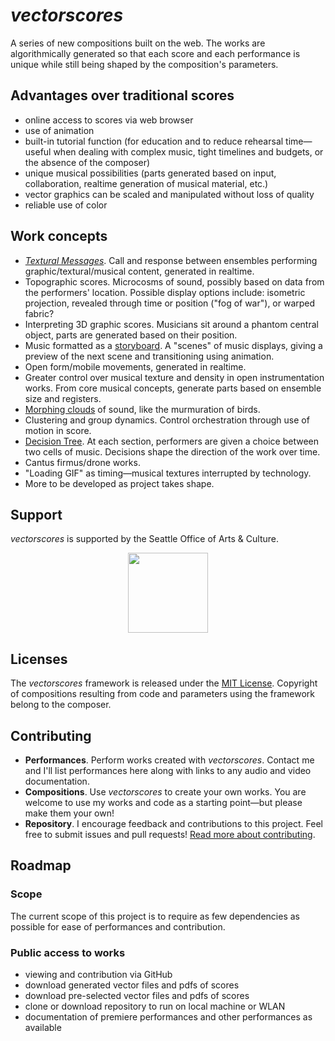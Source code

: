 # _vectorscores_

A series of new compositions built on the web.
The works are algorithmically generated so that each score and each performance is unique while still being shaped by the composition's parameters.

## Advantages over traditional scores
- online access to scores via web browser
- use of animation
- built-in tutorial function
(for education and to reduce rehearsal time—useful when dealing with complex music, tight timelines and budgets, or the absence of the composer)
- unique musical possibilities (parts generated based on input, collaboration, realtime generation of musical material, etc.)
- vector graphics can be scaled and manipulated without loss of quality
- reliable use of color


<!--
## Performances
- list performances here or link to appropriate page
- accept performance submissions. dates, audio, video documentation
-->


## Work concepts
- [*Textural Messages*]. Call and response between ensembles performing graphic/textural/musical content, generated in realtime.
- Topographic scores. Microcosms of sound, possibly based on data from the performers' location. Possible display options include: isometric projection, revealed through time or position ("fog of war"), or warped fabric?
- Interpreting 3D graphic scores. Musicians sit around a phantom central object, parts are generated based on their position.
- Music formatted as a [storyboard]. A "scenes" of music displays, giving a preview of the next scene and transitioning using animation.
- Open form/mobile movements, generated in realtime.
- Greater control over musical texture and density in open instrumentation works. From core musical concepts, generate parts based on ensemble size and registers.
- [Morphing clouds] of sound, like the murmuration of birds.
- Clustering and group dynamics. Control orchestration through use of motion in score.
- [Decision Tree]. At each section, performers are given a choice between two cells of music. Decisions shape the direction of the work over time.
- Cantus firmus/drone works.
- "Loading GIF" as timing—musical textures interrupted by technology.
- More to be developed as project takes shape.


## Support
*vectorscores* is supported by the Seattle Office of Arts & Culture.

<p align="center"><img src="https://cdn.rawgit.com/johnteske/vectorscores/a2fa6bd7cabaeddcadd3386e1361f43d97237e16/_includes/icons-logos/SOAC-logo-grey.svg" width="128px" /></p>


## Licenses
The *vectorscores* framework is released under the [MIT License](http://opensource.org/licenses/MIT). Copyright of compositions resulting from code and parameters using the framework belong to the composer.


## Contributing
- **Performances**. Perform works created with *vectorscores*. Contact me and I'll list performances here along with links to any audio and video documentation.
- **Compositions**. Use *vectorscores* to create your own works. You are welcome to use my works and code as a starting point—but please make them your own!
- **Repository**. I encourage feedback and contributions to this project. Feel free to submit issues and pull requests! [Read more about contributing](https://github.com/johnteske/vectorscores/blob/gh-pages/CONTRIBUTING.md).


## Roadmap

### Scope
The current scope of this project is to require as few dependencies as possible for ease of performances and contribution.

### Public access to works
- viewing and contribution via GitHub
- download generated vector files and pdfs of scores
- download pre-selected vector files and pdfs of scores
- clone or download repository to run on local machine or WLAN
- documentation of premiere performances and other performances as available

<!--
shareable links. option to include parameters (with query string?)
-->

[*Textural Messages*]: http://vectorscores.org/scores/Textural-Messages/
[storyboard]: http://vectorscores.org/scores/storyboard/
[Morphing clouds]: http://vectorscores.org/scores/glob/
[Decision Tree]: http://vectorscores.org/scores/decision-tree/
